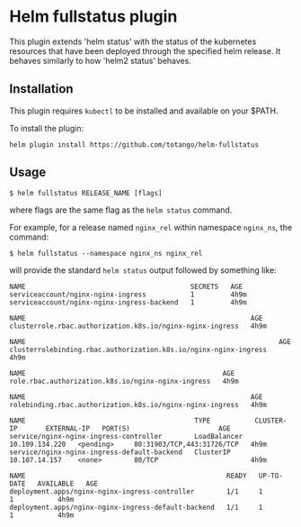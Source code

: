 # Helm fullstatus plugin

This plugin extends 'helm status' with the status of the kubernetes
resources that have been deployed through the specified helm release.
It behaves similarly to how 'helm2 status' behaves.

## Installation

This plugin requires `kubectl` to be installed and available on your $PATH.

To install the plugin:

```
helm plugin install https://github.com/totango/helm-fullstatus
```

## Usage

```
$ helm fullstatus RELEASE_NAME [flags]
```
where flags are the same flag as the `helm status` command.

For example, for a release named `nginx_rel` within namespace `nginx_ns`, the command:
```
$ helm fullstatus --namespace nginx_ns nginx_rel
```
will provide the standard `helm status` output followed by something like:

```
NAME                                         SECRETS   AGE
serviceaccount/nginx-nginx-ingress           1         4h9m
serviceaccount/nginx-nginx-ingress-backend   1         4h9m

NAME                                                        AGE
clusterrole.rbac.authorization.k8s.io/nginx-nginx-ingress   4h9m

NAME                                                               AGE
clusterrolebinding.rbac.authorization.k8s.io/nginx-nginx-ingress   4h9m

NAME                                                 AGE
role.rbac.authorization.k8s.io/nginx-nginx-ingress   4h9m

NAME                                                        AGE
rolebinding.rbac.authorization.k8s.io/nginx-nginx-ingress   4h9m

NAME                                          TYPE           CLUSTER-IP       EXTERNAL-IP   PORT(S)                      AGE
service/nginx-nginx-ingress-controller        LoadBalancer   10.109.134.220   <pending>     80:31903/TCP,443:31726/TCP   4h9m
service/nginx-nginx-ingress-default-backend   ClusterIP      10.107.14.157    <none>        80/TCP                       4h9m

NAME                                                  READY   UP-TO-DATE   AVAILABLE   AGE
deployment.apps/nginx-nginx-ingress-controller        1/1     1            1           4h9m
deployment.apps/nginx-nginx-ingress-default-backend   1/1     1            1           4h9m
```
